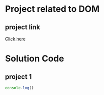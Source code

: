 # Project related to DOM

## project link
[Click here](https://stackblitz.com/edit/dom-project-chaiaurcode?file=index.html)

# Solution Code


## project 1

``````javascript
console.log()
``````